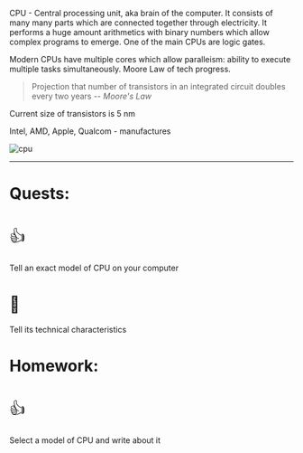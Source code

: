 CPU - Central processing unit, aka brain of the computer. It consists of many many parts which are connected together through electricity. It performs a huge amount arithmetics with binary numbers which allow complex programs to emerge. One of the main CPUs are logic gates.

Modern CPUs have multiple cores which allow paralleism: ability to execute multiple tasks simultaneously. Moore Law of tech progress.

>Projection that number of transistors in an integrated circuit doubles every two years
> -- <cite>Moore's Law</cite>

Current size of transistors is 5 nm

Intel, AMD, Apple, Qualcom - manufactures

![cpu](cpu.jpg)


---
# Quests:
# <span style="font-weight: normal">👍</span>
Tell an exact model of CPU on your computer
# <span style="font-weight: normal">🏅️</span>
Tell its technical characteristics
# Homework:
# <span style="font-weight: normal">👍</span>
Select a model of CPU and write about it
